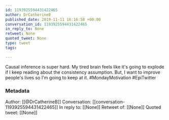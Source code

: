 ```yaml
---
id: 1193925594431422465
author: DrCatherineB
published_date: 2019-11-11 16:16:58 +00:00
conversation_id: 1193925594431422465
in_reply_to: None
retweet: None
quoted_tweet: None
type: tweet
tags:

---
```


Causal inference is super hard. My tired brain feels like it's going to explode if I keep reading about the consistency assumption. But, I want to improve people's lives so I'm going to keep at it. #MondayMotivation #EpiTwitter

### Metadata

Author: [[@DrCatherineB]]
Conversation: [[conversation-1193925594431422465]]
In reply to: [[None]]
Retweet of: [[None]]
Quoted tweet: [[None]]
